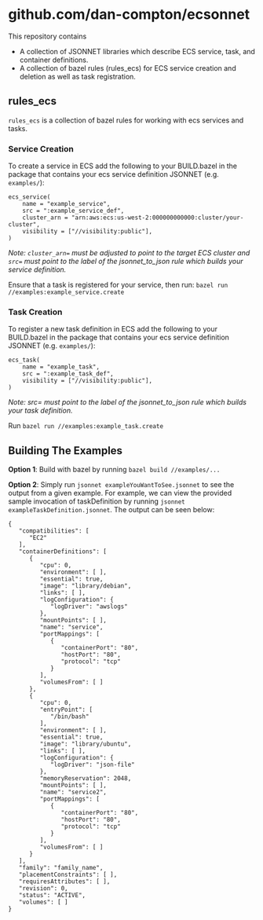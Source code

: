 # github.com/dan-compton/ecsonnet

This repository contains
* A collection of JSONNET libraries which describe ECS service, task, and container definitions.
* A collection of bazel rules (rules_ecs) for ECS service creation and deletion as well as task registration.

## rules_ecs

`rules_ecs` is a collection of bazel rules for working with ecs services and tasks.

### Service Creation

To create a service in ECS add the following to your BUILD.bazel in the package
that contains your ecs service definition JSONNET (e.g. `examples/`):

```
ecs_service(
    name = "example_service",
    src = ":example_service_def",
    cluster_arn = "arn:aws:ecs:us-west-2:000000000000:cluster/your-cluster",
    visibility = ["//visibility:public"],
)
```
_Note: `cluster_arn=` must be adjusted to point to the target ECS cluster and `src=` must point to the label of the jsonnet_to_json rule which builds your service definition._

Ensure that a task is registered for your service, then run: `bazel run //examples:example_service.create`


### Task Creation

To register a new task definition in ECS add the following to your BUILD.bazel in the package
that contains your ecs service definition JSONNET (e.g. `examples/`):

```
ecs_task(
    name = "example_task",
    src = ":example_task_def",
    visibility = ["//visibility:public"],
)
```
_Note: src= must point to the label of the jsonnet_to_json rule which builds your task definition._

Run `bazel run //examples:example_task.create`

## Building The Examples

**Option 1**: Build with bazel by running `bazel build //examples/...`

**Option 2**: Simply run `jsonnet exampleYouWantToSee.jsonnet` to see the output from a given example.  For example,
we can view the provided sample invocation of taskDefinition by running `jsonnet exampleTaskDefinition.jsonnet`.
The output can be seen below:

```
{
   "compatibilities": [
      "EC2"
   ],
   "containerDefinitions": [
      {
         "cpu": 0,
         "environment": [ ],
         "essential": true,
         "image": "library/debian",
         "links": [ ],
         "logConfiguration": {
            "logDriver": "awslogs"
         },
         "mountPoints": [ ],
         "name": "service",
         "portMappings": [
            {
               "containerPort": "80",
               "hostPort": "80",
               "protocol": "tcp"
            }
         ],
         "volumesFrom": [ ]
      },
      {
         "cpu": 0,
         "entryPoint": [
            "/bin/bash"
         ],
         "environment": [ ],
         "essential": true,
         "image": "library/ubuntu",
         "links": [ ],
         "logConfiguration": {
            "logDriver": "json-file"
         },
         "memoryReservation": 2048,
         "mountPoints": [ ],
         "name": "service2",
         "portMappings": [
            {
               "containerPort": "80",
               "hostPort": "80",
               "protocol": "tcp"
            }
         ],
         "volumesFrom": [ ]
      }
   ],
   "family": "family_name",
   "placementConstraints": [ ],
   "requiresAttributes": [ ],
   "revision": 0,
   "status": "ACTIVE",
   "volumes": [ ]
}
```
